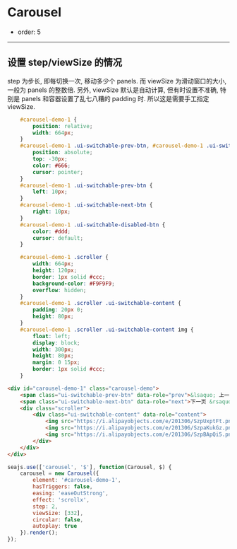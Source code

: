 # Carousel

- order: 5

---

## 设置 step/viewSize 的情况

step 为步长, 即每切换一次, 移动多少个 panels. 而 viewSize 为滑动窗口的大小, 一般为 panels 的整数倍.
另外, viewSize 默认是自动计算, 但有时设置不准确, 特别是 panels 和容器设置了乱七八糟的 padding 时. 所以这是需要手工指定 viewSize.

<style>
.carousel-demo {
    margin: 40px 0 20px;
    padding: 0;
}
.hidden {
    display: none;
}
</style>



````css
    #carousel-demo-1 {
        position: relative;
        width: 664px;
    }
    #carousel-demo-1 .ui-switchable-prev-btn, #carousel-demo-1 .ui-switchable-next-btn {
        position: absolute;
        top: -30px;
        color: #666;
        cursor: pointer;
    }
    #carousel-demo-1 .ui-switchable-prev-btn {
        left: 10px; 
    }
    #carousel-demo-1 .ui-switchable-next-btn {
        right: 10px;
    }
    #carousel-demo-1 .ui-switchable-disabled-btn {
        color: #ddd;
        cursor: default;
    }

    #carousel-demo-1 .scroller {
        width: 664px;
        height: 120px;
        border: 1px solid #ccc;
        background-color: #F9F9F9;
        overflow: hidden;
    }
    #carousel-demo-1 .scroller .ui-switchable-content {
        padding: 20px 0;
        height: 80px;
    }
    #carousel-demo-1 .scroller .ui-switchable-content img {
        float: left;
        display: block;
        width: 300px;
        height: 80px;
        margin: 0 15px;
        border: 1px solid #ccc;
    }
````

````html
<div id="carousel-demo-1" class="carousel-demo">
    <span class="ui-switchable-prev-btn" data-role="prev">&lsaquo; 上一页</span>
    <span class="ui-switchable-next-btn" data-role="next">下一页 &rsaquo;</span>
    <div class="scroller">
        <div class="ui-switchable-content" data-role="content">
            <img src="https://i.alipayobjects.com/e/201306/SzpUxptFt.png" alt="" class="ui-switchable-panel">
            <img src="https://i.alipayobjects.com/e/201306/SzpaKukGz.png" alt="" class="ui-switchable-panel">
            <img src="https://i.alipayobjects.com/e/201306/SzpBApQi5.png" alt="" class="ui-switchable-panel">
        </div>
    </div>
</div>
````


````js
seajs.use(['carousel', '$'], function(Carousel, $) {
    carousel = new Carousel({
        element: '#carousel-demo-1',
        hasTriggers: false,
        easing: 'easeOutStrong',
        effect: 'scrollx',
        step: 2,
        viewSize: [332],
        circular: false,
        autoplay: true
    }).render();
});

````
